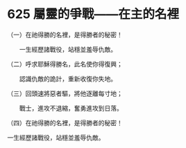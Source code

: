 # 625 屬靈的爭戰——在主的名裡

（一）在祂得勝的名裡，是得勝者的秘密！

　　一生經歷諸戰役，站穩並羞辱仇敵。

（二）呼求耶穌得勝名，此名使你得復興；

　　認識仇敵的詭計，重新收復你失地。

（三）回頭速將惡者驅，將他逐離每寸地；

　　戰士，進攻不退縮，奮勇進攻到日落。

（四）在祂得勝的名裡，是得勝者的秘密！

一生經歷諸戰役，站穩並羞辱仇敵。

